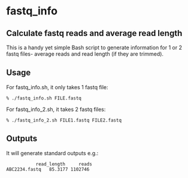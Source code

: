 # fastq_info
## Calculate fastq reads and average read length
This is a handy yet simple Bash script to generate information for 1 or 2 fastq files- average reads and read length (if they are trimmed).

## Usage
For fastq_info.sh, it only takes 1 fastq file:
```
% ./fastq_info.sh FILE.fastq
```
For fastq_info_2.sh, it takes 2 fastq files:
```
% ./fastq_info_2.sh FILE1.fastq FILE2.fastq
```
## Outputs
It will generate standard outputs e.g.:
```
           read_length     reads
ABC2234.fastq   85.3177 1102746
```
